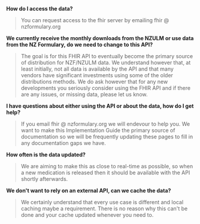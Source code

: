 
**How do I access the data?**
> You can request access to the fhir server by emailing fhir @ nzformulary.org

**We currently receive the monthly downloads from the NZULM or use data from the NZ Formulary, do we need to change to this API?**
> The goal is for this FHIR API to eventually become the primary source of distribution for NZF/NZULM data.  We understand however that, at least initially, not all data is available by the API and that many vendors have significant investments using some of the older distributions methods.  We do ask however that for any new developments you seriously consider using the FHIR API and if there are any issues, or missing data, please let us know.

**I have questions about either using the API or about the data, how do I get help?**
> If you email fhir @ nzformulary.org we will endevour to help you.  We want to make this Implementation Guide the primary source of documentation so we will be frequently updating these pages to fill in any documentation gaps we have.

**How often is the data updated?**
> We are aiming to make this as close to real-time as possible, so when a new medication is released then it should be available with the API shortly afterwards.

**We don't want to rely on an external API, can we cache the data?**
> We certainly understand that every use case is different and local caching maybe a requirement.  There is no reason why this can't be done and your cache updated whenever you need to.


